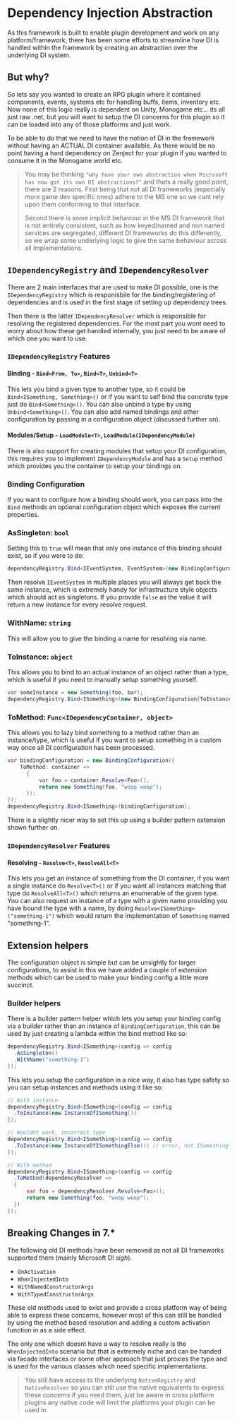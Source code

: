 # Dependency Injection Abstraction

As this framework is built to enable plugin development and work on any platform/framework, there has been some efforts to streamline how DI is handled within the framework by creating an abstraction over the underlying DI system.

## But why?

So lets say you wanted to create an RPG plugin where it contained components, events, systems etc for handling buffs, items, inventory etc. Now none of this logic really is dependent on Unity, Monogame etc... its all just raw .net, but you will want to setup the DI concerns for this plugin so it can be loaded into any of those platforms and just work.

To be able to do that we need to have the notion of DI in the framework without having an ACTUAL DI container available. As there would be no point having a hard dependency on Zenject for your plugin if you wanted to consume it in the Monogame world etc.

> You may be thinking `"why have your own abstraction when Microsoft has now got its own DI abstractions?"` and thats a really good point, there are 2 reasons. First being that not all DI frameworks (especially more game dev specific ones) adhere to the MS one so we cant rely upon them conforming to that interface. 
> 
> Second there is some implicit behaviour in the MS DI framework that is not entirely consistent, such as how keyed/named and non named services are segregated, different DI frameworks do this differently, so we wrap some underlying logic to give the same behaviour across all implementations.

## `IDependencyRegistry` and `IDependencyResolver`

There are 2 main interfaces that are used to make DI possible, one is the `IDependencyRegistry` which is responisbile for the binding/registering of dependencies and is used in the first stage of setting up dependency trees.

Then there is the latter `IDependencyResolver` which is responsible for resolving the registered dependencies. For the most part you wont need to worry about how these get handled internally, you just need to be aware of which one you want to use.

### `IDependencyRegistry` Features

#### Binding - `Bind<From, To>`, `Bind<T>`, `Unbind<T>`

This lets you bind a given type to another type, so it could be `Bind<ISomething, Something>()` or if you want to self bind the concrete type just do `Bind<Something>()`. You can also unbind a type by using `Unbind<Something>()`. You can also add named bindings and other configuration by passing in a configuration object (discussed further on).

#### Modules/Setup - `LoadModule<T>`, `LoadModule(IDependencyModule)`

There is also support for creating modules that setup your DI configuration, this requires you to implement `IDependencyModule` and has a `Setup` method which provides you the container to setup your bindings on.

### Binding Configuration

If you want to configure how a binding should work, you can pass into the `Bind` methods an optional configuration object which exposes the current properties.

### AsSingleton: `bool`

Setting this to `true` will mean that only one instance of this binding should exist, so if you were to do:
```csharp
dependencyRegistry.Bind<IEventSystem, EventSystem>(new BindingConfiguration{AsSingleton = true});
```
Then resolve `IEventSystem` in multiple places you will always get back the same instance, which is extremely handy for infrastructure style objects which should act as singletons. If you provide `false` as the value it will return a new instance for every resolve request.

### WithName: `string`

This will allow you to give the binding a name for resolving via name.

### ToInstance: `object`

This allows you to bind to an actual instance of an object rather than a type, which is useful if you need to manually setup something yourself.

```csharp
var someInstance = new Something(foo, bar);
dependencyRegistry.Bind<ISomething>(new BindingConfiguration{ToInstance = someInstance});
```

### ToMethod: `Func<IDependencyContainer, object>`

This allows you to lazy bind something to a method rather than an instance/type, which is useful if you want to setup something in a custom way once all DI configuration has been processed.

```csharp
var bindingConfiguration = new BindingConfiguration({
    ToMethod: container =>
      {
          var foo = container.Resolve<Foo>();
          return new Something(foo, "woop woop");
      });
});
dependencyRegistry.Bind<ISomething>(bindingConfiguration);
```

There is a slightly nicer way to set this up using a builder pattern extension shown further on.

### `IDependencyResolver` Features

#### Resolving - `Resolve<T>`, `ResolveAll<T>`

This lets you get an instance of something from the DI container, if you want a single instance do `Resolve<T>()` or if you want all instances matching that type do `ResolveAll<T>()` which returns an enumerable of the given type. You can also request an instance of a type with a given name providing you have bound the type with a name, by doing `Resolve<ISomething>("something-1")` which would return the implementation of `Something` named "something-1".

## Extension helpers

The configuration object is simple but can be unsightly for larger configurations, to assist in this we have added a couple of extension methods which can be used to make your binding config a little more succinct.

### Builder helpers

There is a builder pattern helper which lets you setup your binding config via a builder rather than an instance of `BindingConfiguration`, this can be used by just creating a lambda within the bind method like so:

```csharp
dependencyRegistry.Bind<ISomething>(config => config
  .AsSingleton()
  .WithName("something-1")
});
```

This lets you setup the configuration in a nice way, it also has type safety so you can setup instances and methods using it like so:

```csharp
// With instance
dependencyRegistry.Bind<ISomething>(config => config
  .ToInstance(new InstanceOfISomething())
});

// Wouldnt work, incorrect type
dependencyRegistry.Bind<ISomething>(config => config
  .ToInstance(new InstanceOfISomethingElse()) // error, not ISomething
});

// With method
dependencyRegistry.Bind<ISomething>(config => config
  .ToMethod(dependencyResolver =>
  {
      var foo = dependencyResolver.Resolve<Foo>();
      return new Something(foo, "woop woop");
  })
});
```

## Breaking Changes in 7.*

The following old DI methods have been removed as not all DI frameworks supported them (mainly Microsoft DI *sigh*).

- `OnActivation`
- `WhenInjectedInto`
- `WithNamedConstructorArgs`
- `WithTypedConstructorArgs`

These old methods used to exist and provide a cross platform way of being able to express these concerns, however most of this can still be handled by using the method based resolution and adding a custom activation function in as a side effect.

The only one which doesnt have a way to resolve really is the `WhenInjectedInto` scenario but that is extremely niche and can be handed via facade interfaces or some other approach that just proxies the type and is used for the various classes which need specific implementations.

> You still have access to the underlying `NativeRegistry` and `NativeResolver` so you can still use the native equivalents to express these concerns if you need them, just be aware in cross platform plugins any native code will limit the platforms your plugin can be used in.